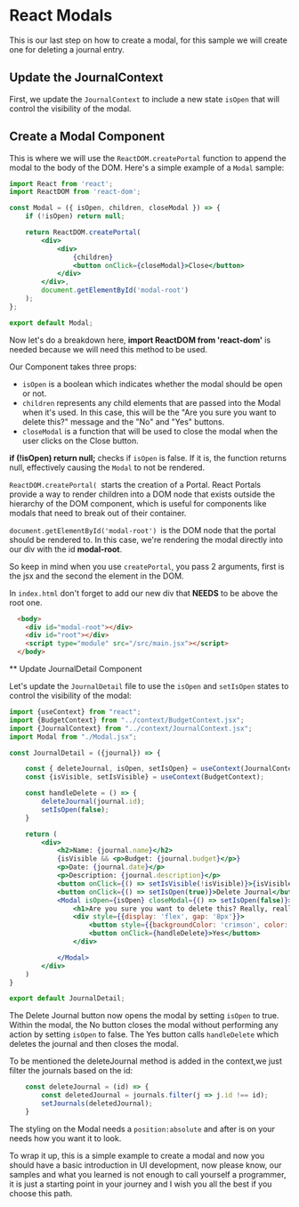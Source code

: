 # React Modals

This is our last step on how to create a modal, for this sample we will create one for deleting a journal entry.

## Update the JournalContext

First, we update the `JournalContext` to include a new state `isOpen` that will control the visibility of the modal.


## Create a Modal Component

This is where we will use the `ReactDOM.createPortal` function to append the modal to the body of the DOM. Here's a simple example of a `Modal` sample:

```jsx
import React from 'react';
import ReactDOM from 'react-dom';

const Modal = ({ isOpen, children, closeModal }) => {
    if (!isOpen) return null;

    return ReactDOM.createPortal(
        <div>
            <div>
                {children}
                <button onClick={closeModal}>Close</button>
            </div>
        </div>,
        document.getElementById('modal-root')
    );
};

export default Modal;
```

Now let's do a breakdown here, **import ReactDOM from 'react-dom'** is needed because we will need this method to be used.

Our Component takes three props:
- `isOpen` is a boolean which indicates whether the modal should be open or not.
- `children` represents any child elements that are passed into the Modal when it's used. In this case, this will be the "Are you sure you want to delete this?" message and the "No" and "Yes" buttons.
- `closeModal` is a function that will be used to close the modal when the user clicks on the Close button.

**if (!isOpen) return null;** checks if `isOpen` is false. If it is, the function returns null, effectively causing the `Modal` to not be rendered.

`ReactDOM.createPortal( `starts the creation of a Portal. React Portals provide a way to render children into a DOM node that exists outside the hierarchy of the DOM component, which is useful for components like modals that need to break out of their container.

`document.getElementById('modal-root') `is the DOM node that the portal should be rendered to. In this case, we're rendering the modal directly into our div with the id **modal-root**.

So keep in mind when you use `createPortal`, you pass 2 arguments, first is the jsx and the second the element in the DOM.

In `index.html` don't forget to add our new div that **NEEDS** to be above the root one.

```html
  <body>
    <div id="modal-root"></div>
    <div id="root"></div>
    <script type="module" src="/src/main.jsx"></script>
  </body>
```


** Update JournalDetail Component

Let's update the `JournalDetail` file to use the `isOpen` and `setIsOpen` states to control the visibility of the modal:

```jsx
import {useContext} from "react";
import {BudgetContext} from "../context/BudgetContext.jsx";
import {JournalContext} from "../context/JournalContext.jsx";
import Modal from "./Modal.jsx";

const JournalDetail = ({journal}) => {

    const { deleteJournal, isOpen, setIsOpen} = useContext(JournalContext);
    const {isVisible, setIsVisible} = useContext(BudgetContext);

    const handleDelete = () => {
        deleteJournal(journal.id);
        setIsOpen(false);
    }

    return (
        <div>
            <h2>Name: {journal.name}</h2>
            {isVisible && <p>Budget: {journal.budget}</p>}
            <p>Date: {journal.date}</p>
            <p>Description: {journal.description}</p>
            <button onClick={() => setIsVisible(!isVisible)}>{isVisible ? 'Make Budget Not Visible' : 'Make Budget Visible'}</button>
            <button onClick={() => setIsOpen(true)}>Delete Journal</button>
            <Modal isOpen={isOpen} closeModal={() => setIsOpen(false)}>
                <h1>Are you sure you want to delete this? Really, really sure?</h1>
                <div style={{display: 'flex', gap: '8px'}}>
                    <button style={{backgroundColor: 'crimson', color: 'white'}} onClick={() => setIsOpen(false)}>NO</button>
                    <button onClick={handleDelete}>Yes</button>
                </div>

            </Modal>
        </div>
    )
}

export default JournalDetail;

```

The Delete Journal button now opens the modal by setting `isOpen` to true. Within the modal, the No button closes the modal without performing any action by setting `isOpen` to false. The Yes button calls `handleDelete` which deletes the journal and then closes the modal.

To be mentioned the deleteJournal method is added in the context,we just filter the journals based on the id:
```js
    const deleteJournal = (id) => {
        const deletedJournal = journals.filter(j => j.id !== id);
        setJournals(deletedJournal);
    }
```

The styling on the Modal needs a `position:absolute` and after is on your needs how you want it to look.

To wrap it up, this is a simple example to create a modal and now you should have a basic introduction in UI development, now please know, our samples and what you learned is not enough to call yourself a programmer, it is just a starting point in your journey and I wish you all the best if you choose this path.